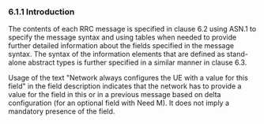### 6.1.1 Introduction

The contents of each RRC message is specified in clause 6.2 using ASN.1
to specify the message syntax and using tables when needed to provide
further detailed information about the fields specified in the message
syntax. The syntax of the information elements that are defined as
stand-alone abstract types is further specified in a similar manner in
clause 6.3.

Usage of the text \"Network always configures the UE with a value for
this field\" in the field description indicates that the network has to
provide a value for the field in this or in a previous message based on
delta configuration (for an optional field with Need M). It does not
imply a mandatory presence of the field.